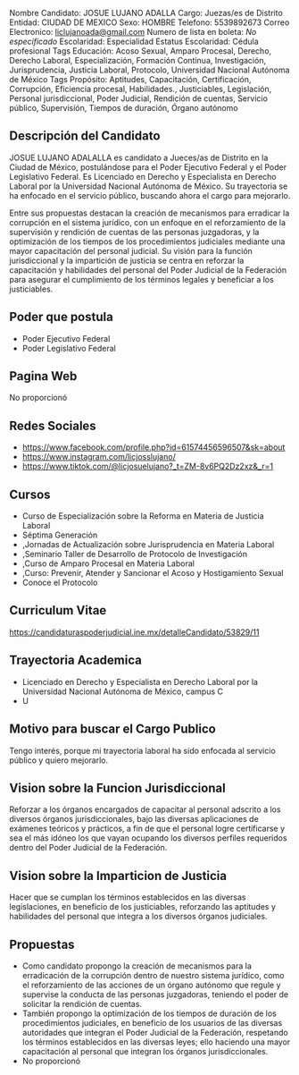 Nombre Candidato: JOSUE LUJANO ADALLA
Cargo: Juezas/es de Distrito
Entidad: CIUDAD DE MEXICO
Sexo: HOMBRE
Telefono: 5539892673
Correo Electronico: liclujanoada@gmail.com
Numero de lista en boleta: *No especificado*
Escolaridad: Especialidad
Estatus Escolaridad: Cédula profesional
Tags Educación: Acoso Sexual, Amparo Procesal, Derecho, Derecho Laboral, Especialización, Formación Continua, Investigación, Jurisprudencia, Justicia Laboral, Protocolo, Universidad Nacional Autónoma de México
Tags Propósito: Aptitudes, Capacitación, Certificación, Corrupción, Eficiencia procesal, Habilidades., Justiciables, Legislación, Personal jurisdiccional, Poder Judicial, Rendición de cuentas, Servicio público, Supervisión, Tiempos de duración, Órgano autónomo


## Descripción del Candidato 

JOSUE LUJANO ADALALLA es candidato a Jueces/as de Distrito en la Ciudad de México, postulándose para el Poder Ejecutivo Federal y el Poder Legislativo Federal. Es Licenciado en Derecho y Especialista en Derecho Laboral por la Universidad Nacional Autónoma de México. Su trayectoria se ha enfocado en el servicio público, buscando ahora el cargo para mejorarlo.

Entre sus propuestas destacan la creación de mecanismos para erradicar la corrupción en el sistema jurídico, con un enfoque en el reforzamiento de la supervisión y rendición de cuentas de las personas juzgadoras, y la optimización de los tiempos de los procedimientos judiciales mediante una mayor capacitación del personal judicial. Su visión para la función jurisdiccional y la impartición de justicia se centra en reforzar la capacitación y habilidades del personal del Poder Judicial de la Federación para asegurar el cumplimiento de los términos legales y beneficiar a los justiciables.


## Poder que postula

- Poder Ejecutivo Federal
- Poder Legislativo Federal


## Pagina Web

No proporcionó


## Redes Sociales

- https://www.facebook.com/profile.php?id=61574456596507&sk=about
- https://www.instagram.com/licjosslujano/
- https://www.tiktok.com/@licjosuelujano?_t=ZM-8v6PQ2Dz2xz&_r=1


## Cursos

- Curso de Especialización sobre la Reforma en Materia de Justicia Laboral
- Séptima Generación
- ,Jornadas de Actualización sobre Jurisprudencia en Materia Laboral
- ,Seminario Taller de Desarrollo de Protocolo de Investigación
- ,Curso de Amparo Procesal en Materia Laboral
- ,Curso: Prevenir, Atender y Sancionar el Acoso y Hostigamiento Sexual
- Conoce el Protocolo


## Curriculum Vitae

https://candidaturaspoderjudicial.ine.mx/detalleCandidato/53829/11


## Trayectoria Academica

- Licenciado en Derecho y Especialista en Derecho Laboral por la Universidad Nacional Autónoma de México, campus C
- U


## Motivo para buscar el Cargo Publico

Tengo interés, porque mi trayectoria laboral ha sido enfocada al servicio público y quiero mejorarlo.


## Vision sobre la Funcion Jurisdiccional

Reforzar a los órganos encargados de capacitar al personal adscrito a los diversos órganos jurisdiccionales, bajo las diversas aplicaciones de exámenes teóricos y prácticos, a fin de que el personal logre certificarse y sea el más idóneo los que vayan ocupando los diversos perfiles requeridos dentro del Poder Judicial de la Federación.


## Vision sobre la Imparticion de Justicia

Hacer que se cumplan los términos establecidos en las diversas legislaciones, en beneficio de los justiciables, reforzando las aptitudes y habilidades del personal que integra a los diversos órganos judiciales.


## Propuestas

- Como candidato propongo la creación de mecanismos para la erradicación de la corrupción dentro de nuestro sistema jurídico, como el reforzamiento de las acciones de un órgano autónomo que regule y supervise la conducta de las personas juzgadoras, teniendo el poder de solicitar la rendición de cuentas.
- También propongo la optimización de los tiempos de duración de los procedimientos judiciales, en beneficio de los usuarios de las diversas autoridades que integran el Poder Judicial de la Federación, respetando los términos establecidos en las diversas leyes; ello haciendo una mayor capacitación al personal que integran los órganos jurisdiccionales.
- No proporcionó

